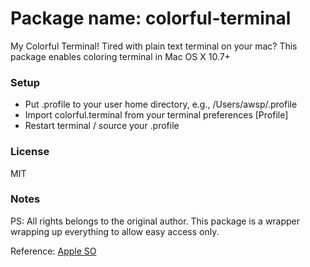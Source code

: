 # Package name: colorful-terminal 
My Colorful Terminal! Tired with plain text terminal on your mac? This package enables coloring terminal in Mac OS X 10.7+


### Setup
- Put .profile to your user home directory, e.g., /Users/awsp/.profile
- Import colorful.terminal from your terminal preferences [Profile]
- Restart terminal / source your .profile

### License
MIT

### Notes
PS: All rights belongs to the original author. This package is a wrapper wrapping up everything to allow easy access only.

Reference: [Apple SO](http://apple.stackexchange.com/questions/9821/can-i-make-my-mac-os-x-terminal-color-items-according-to-syntax-like-the-ubuntu) 
